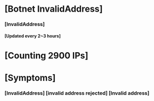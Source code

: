 # [Botnet InvalidAddress]
### [InvalidAddress]
#### [Updated every 2~3 hours]

# [Counting 2900 IPs]

# [Symptoms] 

###   [InvalidAddress] [invalid address rejected] [Invalid address]
